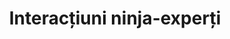 ---
image: "../../images/image-1.jpg"
title: Interacțiuni ninja-experți
description: Facilitarea interacțiunii dintre ninjas și N experții români și străini în cadrul activităților dojo-ului
---